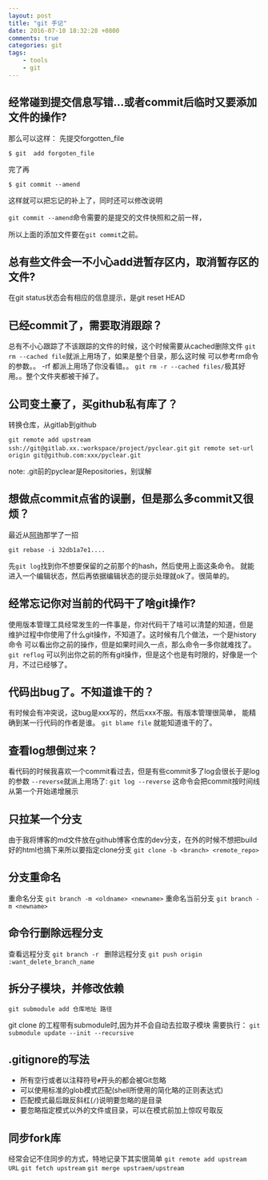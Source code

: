 ```yaml
---
layout: post
title: "git 手记"
date: 2016-07-10 18:32:28 +0800
comments: true
categories: git
tags: 
    - tools
    - git
---
```

## 经常碰到提交信息写错...或者commit后临时又要添加文件的操作?
那么可以这样：
  先提交forgotten_file

    $ git  add forgoten_file
 
  完了再

    $ git commit --amend

这样就可以把忘记的补上了，同时还可以修改说明

`git commit --amend`命令需要的是提交的文件快照和之前一样，

所以上面的添加文件要在`git commit`之前。

## 总有些文件会一不小心add进暂存区内，取消暂存区的文件?
在git status状态会有相应的信息提示，是git reset HEAD <file>

## 已经commit了，需要取消跟踪？
总有不小心跟踪了不该跟踪的文件的时候，这个时候需要从cached删除文件
`git rm --cached file`就派上用场了，如果是整个目录，那么这时候
可以参考rm命令的参数。。 -rf 都派上用场了你没看错。。
`git rm -r --cached files/`极其好用。。整个文件夹都被干掉了。

## 公司变土豪了，买github私有库了？
转换仓库，从gitlab到github

  `git remote add upstream ssh://git@gitlab.xx.:workspace/project/pyclear.git`
  `git remote set-url origin git@github.com:xxx/pyclear.git`

note: .git前的pyclear是Repositories，别误解

## 想做点commit点省的误删，但是那么多commit又很烦？
最近从[阿驹](http://ajucs.com)那学了一招

    git rebase -i 32db1a7e1....

先`git log`找到你不想要保留的之前那个的hash，然后使用上面这条命令。
就能进入一个编辑状态，然后再依据编辑状态的提示处理就ok了。很简单的。

## 经常忘记你对当前的代码干了啥git操作?
使用版本管理工具经常发生的一件事是，你对代码干了啥可以清楚的知道，但是
维护过程中你使用了什么git操作，不知道了。这时候有几个做法，一个是history命令
可以看出你之前的操作，但是如果时间久一点，那么命令一多你就难找了。
`git reflog`
可以列出你之前的所有git操作，但是这个也是有时限的，好像是一个月，不过已经够了。

## 代码出bug了。不知道谁干的？
有时候会有冲突说，这bug是xxx写的，然后xxx不服。有版本管理很简单，
能精确到某一行代码的作者是谁。
`git blame file`
就能知道谁干的了。

## 查看log想倒过来？
看代码的时候我喜欢一个commit看过去，但是有些commit多了log会很长于是log的参数
`--reverse`就派上用场了:
`git log --reverse`
这命令会把commit按时间线从第一个开始递增展示

##  只拉某一个分支
由于我将博客的md文件放在github博客仓库的dev分支，在外的时候不想把build好的html也搞下来所以要指定clone分支
`git clone -b <branch> <remote_repo>`

## 分支重命名
重命名分支
`git branch -m <oldname> <newname>`
重命名当前分支
`git branch -m <newname>`

## 命令行删除远程分支
查看远程分支
`git branch -r `
删除远程分支
`git push origin :want_delete_branch_name`


## 拆分子模块，并修改依赖
`git submodule add 仓库地址 路径`

git clone 的工程带有submodule时,因为并不会自动去拉取子模块
需要执行：
`git submodule update --init --recursive`


## .gitignore的写法
* 所有空行或者以注释符号`#`开头的都会被Git忽略
* 可以使用标准的glob模式匹配(shell所使用的简化略的正则表达式)
* 匹配模式最后跟反斜杠(`/`)说明要忽略的是目录
* 要忽略指定模式以外的文件或目录，可以在模式前加上惊叹号取反

## 同步fork库
经常会记不住同步的方式，特地记录下其实很简单
`git remote add upstream URL`
`git fetch upstream`
`git merge upstraem/upstream`
